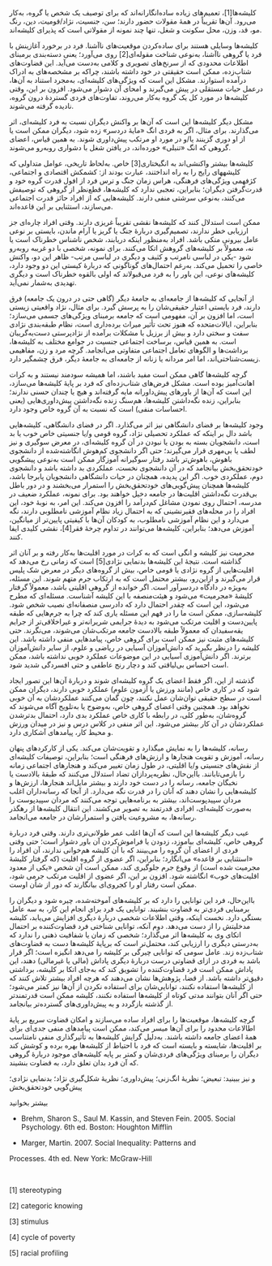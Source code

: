   کلیشه‌ها[1]، تعمیم‌های زیاده ساده‌انگارانه‌اند که برای توصیف یک شخص یا گروه، به‌کار می‌رود. آن‌ها تقریباً در همۀ مقولات حضور دارند؛ سن، جنسیت، نژاد/قومیت، دین، رنگ مو، قد، وزن، محل سکونت و شغل، تنها چند نمونه از مقولاتی است که پذیرای کلیشه‌اند.

 کلیشه‌ها وسایلی‌ هستند برای ساده‌کردن موقعیت‌های ناآشنا. فرد در برخورد آغازینش با فرد یا گروهی ناآشنا، به‌نوعی شناخت مقوله‌ای[2] روی می‌آورد؛ یعنی دسته‌بندی برمبنای اطلاعات محدودی که از سرنخ‌های تصویری و کلامی به‌دست می‌آید. این قضاوت‌های شتاب‌زده، ممکن است حقیقتی در خود داشته باشند، چراکه بر مشخصه‌های به ادراک درآمده استوارند. مشکل این است که ویژگی‌های کلیشه‌ای، به‌مجرد استناد به آن‌ها، درعمل حیات مستقلی در پیش می‌گیرند و امحای آن دشوار می‌شود. افزون ‌بر این، وقتی کلیشه‌ها در مورد کل یک گروه به‌کار می‌روند، تفاوت‌های فردی گستردۀ درون گروه، نادیده گرفته می‌شوند.

 مشکل دیگر کلیشه‌ها این است که آن‌ها بر واکنش دیگران نسبت به فرد کلیشه‌ای، اثر می‌گذارند. برای مثال، اگر به فردی انگ «مایۀ دردسر» زده شود، دیگران ممکن است یا از او دوری گزینند یا/و در مورد او مرتکب پیش‌داوری شوند. به همین قیاس، اعضای گروهی که انگ «تنبلی» خورده‌اند، در یافتن شغل با دشواری روبه‌رو می‌شوند. 

کلیشه‌ها بیشتر واکنشی‌اند به انگیختاری[3] خاص. به‌لحاظ تاریخی، عوامل متداولی که کلیشه­های رایج را به راه انداختند، عبارت بودند از: کشمکش اقتصادی و اجتماعی، کژفهمی ویژگی‌های فرهنگی، هراس زمان جنگ و ترس فرد از افول قدرت گروه خود و قدرت‌گرفتن دیگران؛ بنابراین، تعجبی ندارد که کلیشه‌ها، قطع‌نظر از گروهی که توصیفش می‌کنند، به‌نوعی سرشتی منفی دارند. کلیشه‌هایی که از افراد حائز قدرت اجتماعی می‌سازند، استثنایی بر این قاعده‌اند.

ممکن است استدلال کنند که کلیشه‌ها نقشی تقریباً غریزی دارند. وقتی افراد چاره‌ای جز ارزیابی خطر ندارند، تصمیم‌گیری دربارۀ جنگ یا گریز یا آرام ماندن، بایستی بر نوعی عامل بیرونی متکی باشد. افراد به‌منظور اینکه دریابند، شخص ناشناس خطرناک است یا نه، معمولاً بر کلیشه‌های گروهش اتکا می‌کنند. برای نمونه، شخصی با دو غریبه روبه‌رو شود -یکی در لباسی نامرتب و کثیف و دیگری در لباسی مرتب- ظاهر این دو، واکنش خاصی را تحمیل می‌کند. به‌رغم احتمال‌های گوناگونی که دربارۀ کیستی این دو وجود دارد، کلیشه‌های نوعی، این باور را به فرد می‌قبولاند که اولی بالقوه خطرناک است و دیگری تهدیدی به‌شمار نمی‌آید.

از آنجایی که کلیشه‌ها از جامعه‌ای به جامعۀ دیگر (گاهی حتی در درون یک جامعه) فرق دارند، فرد بایستی اعتبار حقیقی‌شان را به پرسش گیرد. برای مثال، نژاد واقعیتی زیستی است، اما افزون بر آن، مفهومی است که جامعه برمبنای ویژگی‌های جسمی می‌سازد؛ بنابراین، ایالات‌متحده که هنوز تحت تأثیر میراث برده‌داری است، نظام طبقه‌بندی نژادی سفت و سختی دارد و بیش از برزیل با مشکلات برآمده از نژادپرستی دست‌به‌گریبان است. به همین قیاس، برساخت اجتماعی جنسیت در جوامع مختلف به کلیشه‌ها، برداشت‌ها و الگوهای تعامل اجتماعی متفاوتی می‌انجامد. گرچه مرد و زن، مفاهیمی زیست‌شناختی‌اند، اما امر مردانه یا زنانه از جامعه‌ای به جامعۀ دیگر، فرق چشمگیر دارد.

گرچه کلیشه‌ها گاهی ممکن است مفید باشند، اما همیشه سودمند نیستند و به کرات اهانت‌آمیز بوده است. مشکل فرض‌های شتاب‌زده‌ای که فرد بر پایۀ کلیشه‌ها می‌سازد، این است که آن‌ها از باورهای پیش‌داورانه مایه گرفته‌اند و هیچ یا چندان حسنی ندارند؛ بنابراین، زنده نگه‌داشتن کلیشه‌ها، هم‌سنگ زنده نگه‌داشتن پیش‌داوری‌هایی (یعنی احساسات منفی) است که نسبت به آن گروه خاص وجود دارد.

 وجود کلیشه‌ها بر فضای دانشگاهی نیز اثر می‌گذارد. اگر در فضای دانشگاهی، کلیشه‌هایی باشد دال بر اینکه که عملکرد تحصیلی نژاد، گروه قومی و/یا جنسیتی خاص خوب یا بد است، دانشجویان بسته به بودن یا نبودن در آن گروه کلیشه‌ای، در معرض سوگیری و نیز لطف یا بی‌مهری قرار می‌گیرند؛ حتی اگر دانشجوی کم‌هوش انگاشته‌شده از دانشجوی باهوش، باهوش‌تر باشد رفتار سوگیرانه آموزگار ممکن است به‌نوعی پیشگویی خودتحقق‌بخش بیانجامد که در آن دانشجوی نخست، عملکردی بد داشته باشد و دانشجوی دوم، عملکردی خوب. اگر این پدیده، همچنان در حیات دانشگاهی دانشجویان پابرجا باشد، کلیشه‌ها همچنان پیش‌گویی‌های خودتحقق‌بخش را استمرار می‌بخشند و در دور باطل بی‌قدرت نگه‌داشتن اقلیت‌ها در جامعه دخیل خواهند بود. برای نمونه، عملکرد ضعیف در مدرسه، احتمال روی نمودن مشاغل کم‌درآمد را افزون می‌کند. این امر، به نوبۀ خود، این افراد را در محله‌های فقیرنشینی که به احتمال زیاد نظام آموزشی نامطلوبی دارند، نگه می‌دارد و این نظام آموزشی نامطلوب، به کودکان آن‌ها با کیفیتی پایین‌تر از میانگین، آموزش می‌دهد؛ بنابراین، کلیشه‌ها می‌توانند در تداوم چرخۀ فقر[4]، نقشی کلیدی ایفا کنند.

 مجرمیت نیز کلیشه و انگی است که به کرات در مورد اقلیت‌ها به‌کار رفته و بر آنان اثر گذاشته است. نتیجۀ این کلیشه‌ها بدنمایی نژادی[5] است که زمانی رخ می‌دهد که اقلیت‌هایی از گروه نژادی یا قومی خاص، بیش از گروه‌های دیگر در معرض شک پلیس قرار می‌گیرند و ازاین‌رو، بیشتر محتمل است که به ارتکاب جرم متهم شوند. این مسئله، به‌ویژه در دادگاه دردسرآور است. اگر خوانده از گروهی اقلیتی باشد، معمولاً گرفتار کلیشۀ «مجرمیت» می‌شود و هیئت‌منصفه با این کلیشه آشناست. مسئله‌ای که مطرح می‌شود، این است که چقدر احتمال دارد که دادرسی منصفانه‌ای نصیب شخص شود. کلیشه‌سازی، ممکن است ما را در فهم این مسئله یاری کند که چرا به جرم‌هایی که طبقه پایین‌دست و اقلیت مرتکب می‌شود به دیدۀ جرایمی شریرانه‌تر و غیراخلاقی‌تر از جرایم یقه‌سفیدان که معمولاً طبقه بالادست جامعه مرتکب‌شان می‌شوند، می‌نگرند. حتی کلیشه‌های مثبت نیز ممکن است برای گروهی خاص، پیامدهایی منفی داشته باشد. این کلیشه را درنظر بگیرید که دانش‌آموزان آسیایی در ریاضی و علوم، از سایر دانش‌آموزان برترند. اگر دانش‌آموزی آسیایی در این موضوعات عملکرد خوبی نداشته باشد، ممکن است احساس بی‌لیاقتی کند و دچار رنج عاطفی و حتی افسردگی شدید شود.

گذشته از این، اگر فقط اعضای یک گروه کلیشه‌ای شوند و دربارۀ آن‌ها این تصور ایجاد شود که در کاری خاص (مانند ورزش یا آزمون علوم) عملکرد خوبی دارند، دیگران ممکن است در سطح حقیقی توان‌شان عمل نکنند، چون گمان می‌کنند عملکردشان به آن خوبی نخواهد بود. همچنین وقتی اعضای گروهی خاص، به‌وضوح یا به‌تلویح آگاه می‌شوند که گروه‌شان، به‌طور کلی، در رابطه با کاری خاص عملکرد بدی دارد، احتمال بدترشدن عملکردشان در آن کار بیشتر می‌شود. این اثر منفی در کلاس درس و نیز در میدان ورزش و محیط کار، پیامدهای آشکاری دارد.

رسانه، کلیشه‌ها را به نمایش می­گذارد و تقویت‌شان می‌کند. یکی از کارکردهای پنهان رسانه، آموزش و تقویت هنجارها و ارزش‌های فرهنگی است؛ بنابراین، توصیفات کلیشه‌ای از نقش‌های جنسیتی و/یا اقلیتی، در طول زمان تغییر می‌کند و هنجارهای اجتماعی زمانه را بازمی‌تابانند. بااین‌حال، نظریه‌پردازان تضاد استدلال می‌کنند که طبقۀ بالادست یا نخبگان جامعه، رسانه را در دست خود دارند و بیشتر مایل‌اند هنجارها، ارزش‌ها و کلیشه‌هایی را نشان دهند که آنان را در قدرت نگه می‌دارد. از آنجا که رسانه‌داران اغلب مردان سپیدپوست‌اند، بیشتر به برنامه‌هایی توجه می‌کنند که مردان سپیدپوست را به‌صورت کلیشه‌ای، افرادی قدرتمند به تصویر می‌کشند. این انتقال کلیشه‌ها از رهگذر رسانه‌ها، به مشروعیت یافتن و استمرارشان در جامعه می‌انجامد.

عیب دیگر کلیشه‌ها این است که آن‌ها اغلب عمر طولانی‌تری دارند. وقتی فرد دربارة گروهی خاص، کلیشه‌ای بیاموزد، زدودن یا فراموش‌کردن آن باور دشوار است؛ حتی وقتی فردی از اعضای آن گروه را می‌بینند که با آن کلیشه هم‌خوانی ندارند، آن افراد را «استثنایی بر قاعده» می‌انگارد؛ بنابراین، اگر عضوی از گروه اقلیت (که گرفتار کلیشۀ مجرمیت شده است) از وقوع جرم جلوگیری کند، ممکن است آن شخص «یکی از معدود اقلیت‌های خوب» انگاشته شود. افزون بر این، اگر عضوی از اقلیت مرتکب جرمی شود، ممکن است رفتار او را کجروی‌ای بیانگارند که دور از شأن اوست.

بااین‌حال، فرد این توانایی را دارد که بر کلیشه‌های آموخته‌شده، چیره شود و دیگران را برمبنایی فردی‌تر به قضاوت بنشیند. توانایی یک فرد برای انجام این کار، به سه عامل بستگی دارد. نخست اینکه، وقتی اطلاعات شخصی دربارۀ دیگری افزایش می‌یابد، کلیشه مدخلیتش را از دست می‌دهد. دوم آنکه، توانایی شناختی فرد قضاوت‌کننده بر احتمال اتکای وی به کلیشه‌ها اثر می‌گذارد؛ شخصی که زمان یا شفافیت ذهنی را ندارد که به‌درستی دیگری را ارزیابی کند، محتمل‌تر است که برپایۀ کلیشه‌ها دست به قضاوت‌های شتاب‌زده زند. عامل سومی که توانایی چیرگی بر کلیشه را می‌دهد انگیزه است؛ اگر قرار باشد به فردی در ازای قضاوتی درست دربارۀ دیگری پاداش (مالی یا غیرمالی) دهند، این پاداش ممکن است فرد قضاوت‌کننده را تشویق کند که به‌جای اتکا بر کلیشه، برداشتی دقیق‌تر داشته باشد. از قضا، پژوهش‌ها نشان می‌دهند که هرچه افراد بیشتر تلاش کنند که از کلیشه‌ها استفاده نکنند، توانایی‌شان برای استفاده نکردن از آن‌ها نیز کمتر می‌شود؛ حتی اگر آنان بتوانند مدتی کوتاه از کلیشه‌ها استفاده نکنند، کلیشه ممکن است قدرتمندتر از گذشته بازگردد و به پیش‌داوری‌های گسترده‌تر بیانجامد.

گرچه کلیشه‌ها، موقعیت‌ها را برای افراد ساده می‌سازند و امکان قضاوت سریع بر پایۀ اطالاعات محدود را برای آن‌ها میسر می‌کند، ممکن است پیامدهای منفی جدی‌ای برای همۀ اعضای جامعه داشته باشند. به‌دلیل گرایش کلیشه‌ها به تأثیرگذاری منفی نامتناسب بر اقلیت‌ها، شایسته و بایسته است که فرد با احتیاط از کلیشه‌ها بهره برده و کوشش کند دیگران را برمبنای ویژگی‌های فردی‌شان و کمتر بر پایه کلیشه‌های موجود دربارۀ گروهی که آن فرد بدان تعلق دارد، به قضاوت بنشیند. 

و نیز ببینید: تبعیض؛ نظریۀ انگ‌زنی؛ پیش‌داوری؛ نظریۀ شکل‌گیری نژاد؛ بدنمایی نژادی؛ پیش‌گویی خودتحقق‌بخش

بیشتر بخوانید

- Brehm, Sharon S., Saul M. Kassin, and Steven Fein. 2005. Social Psychology. 6th ed. Boston: Houghton Mifflin

- Marger, Martin. 2007. Social Inequality: Patterns and

Processes. 4th ed. New York: McGraw-Hill

 ­ ­ 

 [1] stereotyping

[2] categoric knowing

[3] stimulus

[4] cycle of poverty

[5] racial profiling

 

 

 

 